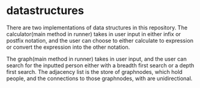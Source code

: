# datastructures

There are two implementations of data structures in this repository.
The calculator(main method in runner) takes in user input in either infix or postfix notation, and the user can 
choose to either calculate to expression or convert the expression into the other notation. 

The graph(main method in runner) takes in user input, and the user can search for the inputted person either with a breadth first search or a depth first search. The adjacency list is the store of graphnodes, which hold people, and the connections to those graphnodes, with are unidirectional.
